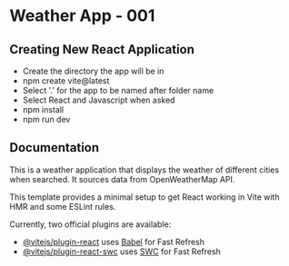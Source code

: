 # Weather App - 001

## Creating New React Application

- Create the directory the app will be in
- npm create vite@latest 
- Select '.' for the app to be named after folder name
- Select React and Javascript when asked
- npm install
- npm run dev

## Documentation 

This is a weather application that displays the weather of different cities when searched.
It sources data from OpenWeatherMap API.

This template provides a minimal setup to get React working in Vite with HMR and some ESLint rules.

Currently, two official plugins are available:

- [@vitejs/plugin-react](https://github.com/vitejs/vite-plugin-react/blob/main/packages/plugin-react/README.md) uses [Babel](https://babeljs.io/) for Fast Refresh
- [@vitejs/plugin-react-swc](https://github.com/vitejs/vite-plugin-react-swc) uses [SWC](https://swc.rs/) for Fast Refresh
